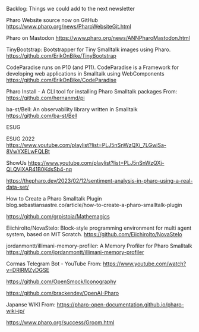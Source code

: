 Backlog: Things we could add to the next newsletter


Pharo Website source now on GitHub
	https://www.pharo.org/news/PharoWebsiteGit.html
	
Pharo on Mastodon
	https://www.pharo.org/news/ANNPharoMastodon.html
	
	
TinyBootstrap: Bootstrapper for Tiny Smalltalk images using Pharo. https://github.com/ErikOnBike/TinyBootstrap


 CodeParadise runs on P10 (and P11). CodeParadise is a Framework for developing web applications in Smalltalk using WebComponents https://github.com/ErikOnBike/CodeParadise
 
 
 Pharo Install - A CLI tool for installing Pharo Smalltalk packages
 From: <https://github.com/hernanmd/pi>
 
 ba-st/Bell: An observability library written in Smalltalk
https://github.com/ba-st/Bell






ESUG

ESUG 2022  
 https://www.youtube.com/playlist?list=PLJ5nSnWzQXi_7LGwiSa-8VwYXELwFQLBt
 
 ShowUs
  https://www.youtube.com/playlist?list=PLJ5nSnWzQXi-QLQViXAR41B0KdsSb4-nq

https://thepharo.dev/2023/02/12/sentiment-analysis-in-pharo-using-a-real-data-set/

How to Create a Pharo Smalltalk Plugin
blog.sebastiansastre.co/article/how-to-create-a-pharo-smalltalk-plugin

https://github.com/grpistoia/Mathemagics


EiichiroIto/NovaStelo: Block-style programming environment for multi agent system, based on MIT Scratch.
https://github.com/EiichiroIto/NovaStelo


jordanmontt/illimani-memory-profiler: A Memory Profiler for Pharo Smalltalk
<https://github.com/jordanmontt/illimani-memory-profiler>

 Cormas Telegram Bot - YouTube
From: <https://www.youtube.com/watch?v=DRIRMZyDGSE>

https://github.com/OpenSmock/Iconography

https://github.com/brackendev/OpenAI-Pharo

Japanse WIKI From: <https://pharo-open-documentation.github.io/pharo-wiki-jp/>

https://www.pharo.org/success/Groom.html
